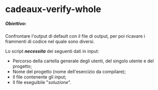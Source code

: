 # **cadeaux-verify-whole**

##### **Obiettivo**:
Confrontare l'output di default con il file di output, per poi ricavare i frammenti di codice nel quale sono diversi.  
  
Lo script ***necessita*** dei seguenti dati in input:
* Percorso della cartella generale degli utenti, del singolo utente e del progetto;
* Nome del progetto (nome dell'esercizio da compilare);
* Il file contenente gli input;
* Il file eseguibile "*soluzione*".
